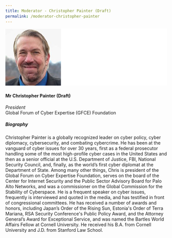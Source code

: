 ```yaml
---
title: Moderator - Christopher Painter (Draft)
permalink: /moderator-christopher-painter
---
```



![Christopher Painter](/images/speakers/Christopher-Painter.jpg)

#### **Mr Christopher Painter (Draft)**

*President*  
Global Forum of Cyber Expertise (GFCE) Foundation

##### **Biography**

Christopher Painter is a globally recognized leader on cyber policy, cyber diplomacy, cybersecurity, and combating cybercrime. He has been at the vanguard of cyber issues for over 30 years, first as a federal prosecutor handling some of the most high-profile cyber cases in the United States and then as a senior official at the U.S. Department of Justice, FBI, National Security Council, and, finally, as the world’s first cyber diplomat at the Department of State. Among many other things, Chris is president of the Global Forum on Cyber Expertise Foundation, serves on the board of the Center for Internet Security and the Public Sector Advisory Board for Palo Alto Networks, and was a commissioner on the Global Commission for the Stability of Cyberspace. He is a frequent speaker on cyber issues, frequently is interviewed and quoted in the media, and has testified in front of congressional committees. He has received a number of awards and honors, including Japan’s Order of the Rising Sun, Estonia's Order of Terra Mariana, RSA Security Conference's Public Policy Award, and the Attorney General’s Award for Exceptional Service, and was named the Bartles World Affairs Fellow at Cornell University. He received his B.A. from Cornell University and J.D. from Stanford Law School.